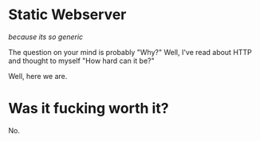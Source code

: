 # Static Webserver <T> 
*because its so generic*

The question on your mind is probably "Why?"
Well, I've read about HTTP and thought to myself "How hard can it be?"

Well, here we are.

# Was it fucking worth it?
No.

